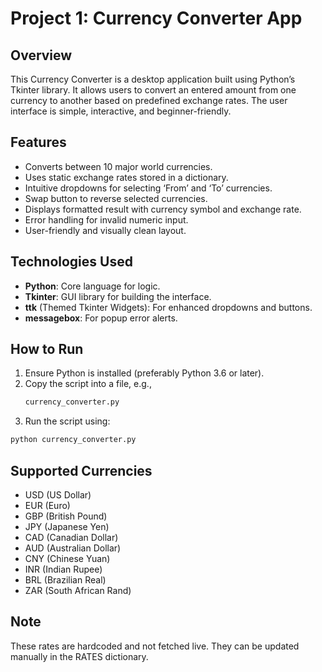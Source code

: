 # Project 1: Currency Converter App

## Overview

This Currency Converter is a desktop application built using Python’s Tkinter library. It allows users to convert an entered amount from one currency to another based on predefined exchange rates. The user interface is simple, interactive, and beginner-friendly.

## Features

- Converts between 10 major world currencies.
- Uses static exchange rates stored in a dictionary.
- Intuitive dropdowns for selecting ‘From’ and ‘To’ currencies.
- Swap button to reverse selected currencies.
- Displays formatted result with currency symbol and exchange rate.
- Error handling for invalid numeric input.
- User-friendly and visually clean layout.

## Technologies Used

- **Python**: Core language for logic.
- **Tkinter**: GUI library for building the interface.
- **ttk** (Themed Tkinter Widgets): For enhanced dropdowns and buttons.
- **messagebox**: For popup error alerts.

## How to Run

1. Ensure Python is installed (preferably Python 3.6 or later).
2. Copy the script into a file, e.g.,
   ```bash
   currency_converter.py
   ```
3. Run the script using:

```bash 
python currency_converter.py
```

## Supported Currencies

- USD (US Dollar)
- EUR (Euro)
- GBP (British Pound)
- JPY (Japanese Yen)
- CAD (Canadian Dollar)
- AUD (Australian Dollar)
- CNY (Chinese Yuan)
- INR (Indian Rupee)
- BRL (Brazilian Real)
- ZAR (South African Rand)

## Note

These rates are hardcoded and not fetched live. They can be updated manually in the RATES dictionary.
